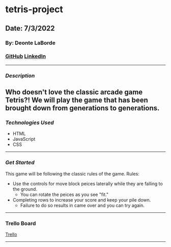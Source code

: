 # tetris-project

## Date: 7/3/2022

### By: Deonte LaBorde

### [GitHub](https://github.com/deontelaborde) [LinkedIn](https://www.linkedin.com/in/deonte-laborde/)

---

### **_Description_**

## Who doesn't love the classic arcade game Tetris?! We will play the game that has been brought down from generations to generations.

### **_Technologies Used_**

- HTML
- JavaScript
- CSS

---

### **_Get Started_**

This game will be following the classic rules of the game.
Rules:

- Use the controls for move block peices laterally while they are falling to the ground.
  - You can rotate the peices as you see "fit."
- Completing rows to increase your score and keep your pile down.
  - Failure to do so results in came over and you can try again.

---

### **Trello Board**

[Trello](https://trello.com/b/DLRPdo96/game-development-template)

---
